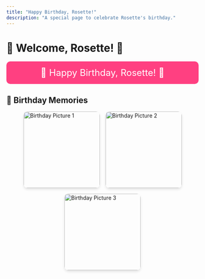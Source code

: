 ```yaml
---
title: "Happy Birthday, Rosette!"
description: "A special page to celebrate Rosette's birthday."
---
```


# 🎉 Welcome, Rosette! 🎂

<div style="
    text-align: center; 
    background-color: #ff4081; 
    color: white; 
    padding: 15px; 
    font-size: 24px; 
    border-radius: 10px;
">
    🎈 Happy Birthday, Rosette! 🎊
</div>

## 🎁 Birthday Memories

<div style="display: flex; justify-content: center; gap: 15px; flex-wrap: wrap;">
  <img src="/images/pic1.jpg" alt="Birthday Picture 1" width="200" style="border-radius: 10px; box-shadow: 0px 4px 6px rgba(0,0,0,0.1);">
  <img src="/images/pic2.jpg" alt="Birthday Picture 2" width="200" style="border-radius: 10px; box-shadow: 0px 4px 6px rgba(0,0,0,0.1);">
  <img src="/images/pic3.jpg" alt="Birthday Picture 3" width="200" style="border-radius: 10px; box-shadow: 0px 4px 6px rgba(0,0,0,0.1);">
</div>
